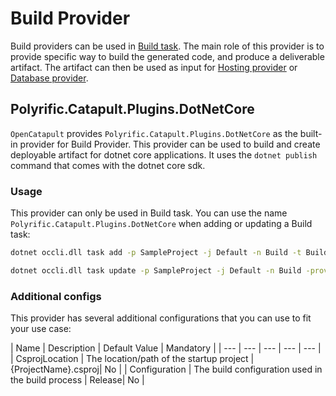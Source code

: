 # Build Provider

Build providers can be used in [Build task](../user-guides/job-definitions.md#build). The main role of this provider is to provide specific way to build the generated code, and produce a deliverable artifact. The artifact can then be used as input for [Hosting provider](hosting-provider.md) or [Database provider](database-provider.md).

## Polyrific.Catapult.Plugins.DotNetCore

`OpenCatapult` provides `Polyrific.Catapult.Plugins.DotNetCore` as the built-in provider for Build Provider. This provider can be used to build and create deployable artifact for dotnet core applications. It uses the `dotnet publish` command that comes with the dotnet core sdk.

### Usage

This provider can only be used in Build task. You can use the name `Polyrific.Catapult.Plugins.DotNetCore` when adding or updating a Build task:

```sh
dotnet occli.dll task add -p SampleProject -j Default -n Build -t Build -prov Polyrific.Catapult.Plugins.DotNetCore
```

```sh
dotnet occli.dll task update -p SampleProject -j Default -n Build -prov Polyrific.Catapult.Plugins.DotNetCore
```

### Additional configs

This provider has several additional configurations that you can use to fit your use case:

| Name | Description | Default Value | Mandatory |
| --- | --- | --- | --- | --- |
| CsprojLocation | The location/path of the startup project | {ProjectName}.csproj| No |
| Configuration | The build configuration used in the build process | Release| No |